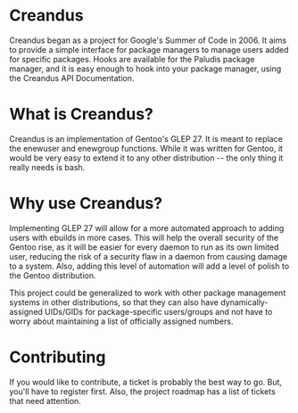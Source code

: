 Creandus
========

Creandus began as a project for Google's Summer of Code in 2006. It aims to
provide a simple interface for package managers to manage users added for
specific packages. Hooks are available for the Paludis package manager, and it
is easy enough to hook into your package manager, using the Creandus API
Documentation.

What is Creandus?
=================

Creandus is an implementation of Gentoo's GLEP 27. It is meant to replace the
enewuser and enewgroup functions. While it was written for Gentoo, it would be
very easy to extend it to any other distribution -- the only thing it really
needs is bash.

Why use Creandus?
=================

Implementing GLEP 27 will allow for a more automated approach to adding users
with ebuilds in more cases. This will help the overall security of the Gentoo
rise, as it will be easier for every daemon to run as its own limited user,
reducing the risk of a security flaw in a daemon from causing damage to a
system. Also, adding this level of automation will add a level of polish to the
Gentoo distribution.

This project could be generalized to work with other package management systems
in other distributions, so that they can also have dynamically-assigned
UIDs/GIDs for package-specific users/groups and not have to worry about
maintaining a list of officially assigned numbers.

Contributing
============

If you would like to contribute, a ticket is probably the best way to go. But,
you'll have to register first. Also, the project roadmap has a list of tickets
that need attention.
